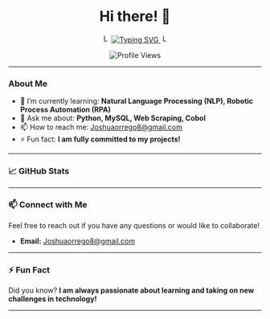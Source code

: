 <h1 align="center">Hi there! 👋</h1>

<p align="center">
    <img src="https://i.giphy.com/media/v1.Y2lkPTc5MGI3NjExcGp6dDhra2RoOGhrOTVybXdkeTdibjR0emdsMmZyc3Nlazc3NHBmYSZlcD12MV9pbnRlcm5hbF9naWZfYnlfaWQmY3Q9Zw/3o7bu9G9j7F17XpWuc/giphy.gif" width="16" height="16" alt="Left GIF">
    <a href="https://git.io/typing-svg">
        <img src="https://readme-typing-svg.herokuapp.com?font=VT323&color=16FF00&size=30&pause=1000&center=true&vCenter=true&repeat=true&width=435&lines=Hey!+It's+Joshua!;I'm+a+Software+Developer...;And+also+a+Telecomunication+Engineer;I+Hope+you+like+my+profile!" alt="Typing SVG">
    </a>
    <img src="[https://your-left-gif-url.gif](https://i.giphy.com/media/v1.Y2lkPTc5MGI3NjExcGp6dDhra2RoOGhrOTVybXdkeTdibjR0emdsMmZyc3Nlazc3NHBmYSZlcD12MV9pbnRlcm5hbF9naWZfYnlfaWQmY3Q9Zw/3o7bu9G9j7F17XpWuc/giphy.gif)" width="16" height="16" alt="Left GIF">
</p>

<p align="center">
    <img src="https://komarev.com/ghpvc/?username=elyochuer&label=Profile%20views&color=0e75b6&style=flat" alt="Profile Views">
</p>

---

### About Me

- 🌱 I’m currently learning: **Natural Language Processing (NLP), Robotic Process Automation (RPA)**
- 💬 Ask me about: **Python, MySQL, Web Scraping, Cobol**
- 📫 How to reach me: [Joshuaorrego8@gmail.com](mailto:Joshuaorrego8@gmail.com)
- ⚡ Fun fact: **I am fully committed to my projects!**

---

### 📈 GitHub Stats
<!-- Optionally, you can add GitHub stats here if you want to display them -->
<!-- Example:
<p align="center">
    <img src="https://github-readme-stats.vercel.app/api?username=elyochuer&show_icons=true&theme=radical" alt="elyochuer's GitHub Stats">
</p>
-->

---

### 📫 Connect with Me
Feel free to reach out if you have any questions or would like to collaborate!

- **Email:** [Joshuaorrego8@gmail.com](mailto:Joshuaorrego8@gmail.com)

<!-- Add more ways to connect if available, e.g., LinkedIn, Twitter, Portfolio Website, etc. -->

---

### ⚡ Fun Fact
Did you know? **I am always passionate about learning and taking on new challenges in technology!**

---

<!-- Add any additional sections you might like, such as projects, skills, or featured repositories -->

